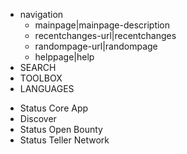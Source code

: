   - navigation
      - mainpage|mainpage-description
      - recentchanges-url|recentchanges
      - randompage-url|randompage
      - helppage|help
  - SEARCH
  - TOOLBOX
  - LANGUAGES

<!-- end list -->

  - Status Core App
  - Discover
  - Status Open Bounty
  - Status Teller Network